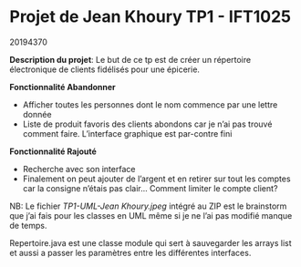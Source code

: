 # Projet de Jean Khoury TP1 - IFT1025
20194370

**Description du projet**:
Le but de ce tp est de créer un répertoire électronique de clients fidélisés pour une épicerie.

**Fonctionnalité Abandonner**
* Afficher toutes les personnes dont le nom commence par une lettre donnée
* Liste de produit favoris des clients abondons car je n’ai pas trouvé comment faire. L’interface graphique est par-contre fini


**Fonctionnalité Rajouté**
* Recherche avec son interface
* Finalement on peut ajouter de l’argent et en retirer sur tout les comptes car la consigne n’étais pas clair… Comment limiter le compte client?

NB: Le fichier _TP1-UML-Jean Khoury.jpeg_ intégré au ZIP est le brainstorm que j’ai fais pour les classes en UML même si je ne l’ai pas modifié manque de temps. 

Repertoire.java est une classe module qui sert à sauvegarder les arrays list et aussi a passer les paramètres entre les différentes interfaces.
